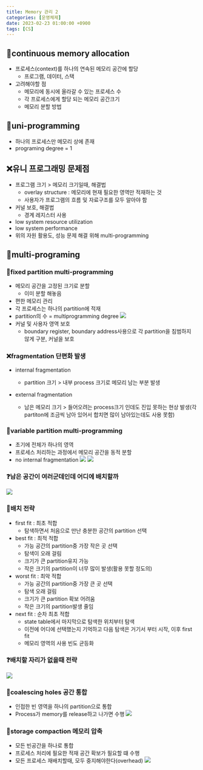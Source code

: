 ```yaml
---
title: Memory 관리 2
categories: [운영체제]
date: 2023-02-23 01:00:00 +0900
tags: [CS]
---
```


## 📌continuous memory allocation

- 프로세스(context)를 하나의 연속된 메모리 공간에 할당
  - 프로그램, 데이터, 스택
- 고려해야할 점
  - 메모리에 동시에 올라갈 수 있는 프로세스 수
  - 각 프로세스에게 할당 되는 메모리 공간크기
  - 메모리 분할 방법

## 📌uni-programming

- 하나의 프로세스만 메모리 상에 존재
- programing degree = 1

## ❌유니 프로그래밍 문제점

- 프로그램 크기 > 메모리 크기일때, 해결법
  - overlay structure : 메모리에 현재 필요한 영역만 적재하는 것
  - 사용자가 프로그램의 흐름 및 자료구조를 모두 알아야 함
- 커널 보호, 해결법
  - 경계 레지스터 사용
- low system resource utilization
- low system performance
- 위의 자원 활용도, 성능 문제 해결 위해 multi-programming

## 📌multi-programing

### 📖fixed partition multi-programming

- 메모리 공간을 고정된 크기로 분할
  - 이미 분할 해놓음
- 편한 메모리 관리
- 각 프로세스는 하나의 partition에 적재
- partition의 수 = multiprogramming degree ![](https://velog.velcdn.com/images/wjdtmfgh/post/7d1d29c7-0ae2-4644-9630-64748a10fb0b/image.png)
- 커널 및 사용자 영역 보호
  - boundary register, boundary address사용으로 각 partition을 침범하지 않게 구분, 커널을 보호

### ❌fragmentation 단편화 발생

- internal fragmentation
  - partition 크기 > 내부 process 크기로 메모리 남는 부분 발생
- external fragmentation

  - 남은 메모리 크기 > 들어오려는 process크기 인데도 진입 못하는 현상 발생(각 partiton에 조금씩 남아 있어서 합치면 많이 남아있는데도 사용 못함)

### 📖variable partition multi-programming

- 초기에 전체가 하나의 영역
- 프로세스 처리하는 과정에서 메모리 공간을 동적 분할
- no internal fragmentation ![](https://velog.velcdn.com/images/wjdtmfgh/post/9ebb8949-6235-47bb-8f89-116fd1fdbcfb/image.png) ![](https://velog.velcdn.com/images/wjdtmfgh/post/6660a485-4c08-4277-a0a5-acc2b5cf1e53/image.png)

### ❓남은 공간이 여러군데인데 어디에 배치할까

![](https://velog.velcdn.com/images/wjdtmfgh/post/160e8c69-2754-460b-854f-c8815b2fa6ad/image.png)

### 🔧배치 전략

- first fit : 최초 적합
  - 탐색하면서 처음으로 만난 충분한 공간의 partition 선택
- best fit : 최적 적합
  - 가능 공간의 partition중 가장 작은 곳 선택
  - 탐색이 오래 걸림
  - 크기가 큰 partition유지 가능
  - 작은 크기의 partition이 너무 많이 발생(활용 못할 정도의)
- worst fit : 최악 적합
  - 가능 공간의 partition중 가장 큰 곳 선택
  - 탐색 오래 걸림
  - 크기가 큰 partition 확보 어려움
  - 작은 크기의 partition발생 줄임
- next fit : 순차 최초 적합
  - state table에서 마지막으로 탐색한 위치부터 탐색
  - 이전에 어디에 선택했는지 기억하고 다음 탐색은 거기서 부터 시작, 이후 first fit
  - 메모리 영역의 사용 빈도 균등화

### ❓배치할 자리가 없을때 전략

![](https://velog.velcdn.com/images/wjdtmfgh/post/c934a796-327e-43db-a332-afb74654f60a/image.png)

### 🔧coalescing holes 공간 통합

- 인접한 빈 영역을 하나의 partition으로 통합
- Process가 memory를 release하고 나가면 수행 ![](https://velog.velcdn.com/images/wjdtmfgh/post/3bbe1f90-6e41-42f3-9590-4327b0254b15/image.png)

### 🔧storage compaction 메모리 압축

- 모든 빈공간을 하나로 통합
- 프로세스 처리에 필요한 적재 공간 확보가 필요할 떄 수행
- 모든 프로세스 재배치할때, 모두 중지해야한다(overhead) ![](https://velog.velcdn.com/images/wjdtmfgh/post/6b54889d-05d5-4294-b900-5d3f3b7cd60d/image.png)

